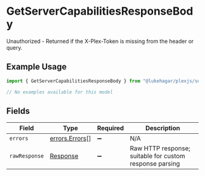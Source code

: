 # GetServerCapabilitiesResponseBody

Unauthorized - Returned if the X-Plex-Token is missing from the header or query.

## Example Usage

```typescript
import { GetServerCapabilitiesResponseBody } from "@lukehagar/plexjs/sdk/models/errors";

// No examples available for this model
```

## Fields

| Field                                                                 | Type                                                                  | Required                                                              | Description                                                           |
| --------------------------------------------------------------------- | --------------------------------------------------------------------- | --------------------------------------------------------------------- | --------------------------------------------------------------------- |
| `errors`                                                              | [errors.Errors](../../../sdk/models/errors/errors.md)[]               | :heavy_minus_sign:                                                    | N/A                                                                   |
| `rawResponse`                                                         | [Response](https://developer.mozilla.org/en-US/docs/Web/API/Response) | :heavy_minus_sign:                                                    | Raw HTTP response; suitable for custom response parsing               |